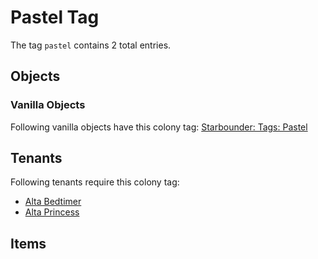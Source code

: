# Pastel Tag

The tag `pastel` contains 2 total entries.

## Objects

### Vanilla Objects

Following vanilla objects have this colony tag: [Starbounder: Tags: Pastel](https://starbounder.org/Tag:Pastel)

## Tenants

Following tenants require this colony tag:

- [Alta Bedtimer](https://ceterai.github.io/MyEnternia/Wiki/AltaBedtimer)
- [Alta Princess](https://ceterai.github.io/MyEnternia/Wiki/AltaPrincess)

## Items
